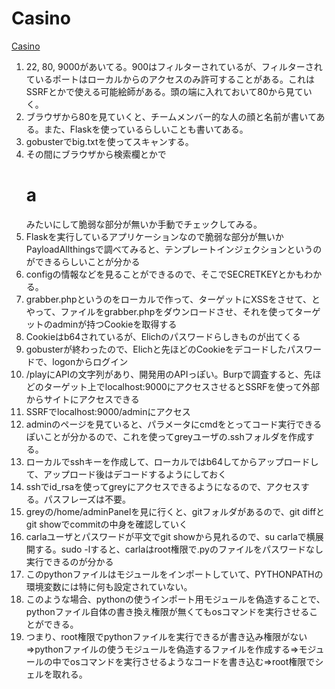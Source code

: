 # Casino
[Casino](https://www.youtube.com/watch?v=ZwYqDZOvUpY&list=PLeSXUd883dhjhV4MokruWYQWnhxsCPyUY&index=30)

1. 22, 80, 9000があいてる。900はフィルターされているが、フィルターされているポートはローカルからのアクセスのみ許可することがある。これはSSRFとかで使える可能絵師がある。頭の端に入れておいて80から見ていく。
2. ブラウザから80を見ていくと、チームメンバー的な人の顔と名前が書いてある。また、Flaskを使っているらしいことも書いてある。
3. gobusterでbig.txtを使ってスキャンする。
4. その間にブラウザから検索欄とかで<h1>a</h1>みたいにして脆弱な部分が無いか手動でチェックしてみる。
5. Flaskを実行しているアプリケーションなので脆弱な部分が無いかPayloadAllthingsで調べてみると、テンプレートインジェクションというのができるらしいことが分かる
6. configの情報などを見ることができるので、そこでSECRETKEYとかもわかる。
7. grabber.phpというのをローカルで作って、ターゲットにXSSをさせて、<script></script>とやって、ファイルをgrabber.phpをダウンロードさせ、それを使ってターゲットのadminが持つCookieを取得する
8. Cookieはb64されているが、Elichのパスワードらしきものが出てくる
9. gobusterが終わったので、Elichと先ほどのCookieをデコードしたパスワードで、logonからログイン
10. /playにAPIの文字列があり、開発用のAPIっぽい。Burpで調査すると、先ほどのターゲット上でlocalhost:9000にアクセスさせるとSSRFを使って外部からサイトにアクセスできる
11. SSRFでlocalhost:9000/adminにアクセス
12. adminのページを見ていると、パラメータにcmdをとってコード実行できるぽいことが分かるので、これを使ってgreyユーザの.sshフォルダを作成する。
13. ローカルでsshキーを作成して、ローカルではb64してからアップロードして、アップロード後はデコードするようにしておく
14. sshでid_rsaを使ってgreyにアクセスできるようになるので、アクセスする。パスフレーズは不要。
15. greyの/home/adminPanelを見に行くと、gitフォルダがあるので、git diffとgit showでcommitの中身を確認していく
16. carlaユーザとパスワードが平文でgit showから見れるので、su carlaで横展開する。sudo -lすると、carlaはroot権限で.pyのファイルをパスワードなし実行できるのが分かる
17. このpythonファイルはモジュールをインポートしていて、PYTHONPATHの環境変数には特に何も設定されていない。
18. このような場合、pythonの使うインポート用モジュールを偽造することで、pythonファイル自体の書き換え権限が無くてもosコマンドを実行させることができる。
19. つまり、root権限でpythonファイルを実行できるが書き込み権限がない=>pythonファイルの使うモジュールを偽造するファイルを作成する=>モジュールの中でosコマンドを実行させるようなコードを書き込む=>root権限でシェルを取れる。